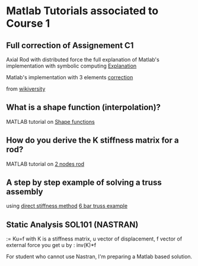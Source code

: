 # Matlab Tutorials associated to Course 1

## Full correction of Assignement C1 
Axial Rod with distributed force
the full explanation of Matlab's implementation with symbolic computing
[Explanation](http://htmlpreview.github.io/?https://github.com/jomorlier/feacourse/blob/master/AxialRod/AxialBarFEM_explanation.html)

Matlab's implementation with 3 elements
[correction](http://htmlpreview.github.io/?https://github.com/jomorlier/feacourse/blob/master/AxialRod/AxialBarFEM_simplified2.html)

from [wikiversity](https://en.wikiversity.org/wiki/Introduction_to_finite_elements/Axial_bar_finite_element_solution)

## What is a shape function (interpolation)?

MATLAB tutorial on [Shape functions](http://htmlpreview.github.io/?https://github.com/jomorlier/feacourse/blob/master/Shape_Functions/ShapeFunction.html)

## How do you derive the K stiffness matrix for a rod?

 MATLAB tutorial on [2 nodes rod](http://htmlpreview.github.io/?https://github.com/jomorlier/feacourse/blob/master/K_derivation_Rod/K_derivation2_node.html)

## A step by step example of solving a truss assembly
using [direct stiffness method](https://en.wikipedia.org/wiki/Direct_stiffness_method)
[6 bar truss example](http://htmlpreview.github.io/?https://github.com/jomorlier/feacourse/blob/master/Truss/CorrectionTruss.html)

## Static Analysis SOL101 (NASTRAN)
:= Ku=f with K is a stiffness matrix, u vector of displacement, f vector of external force
you get u by : inv(K)*f

For student who cannot use Nastran, I'm preparing a Matlab based solution.
